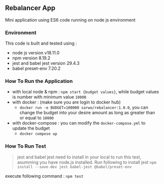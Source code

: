 ## Rebalancer App

Mini application using ES6 code running on node js environment

### Environment

This code is built and tested using :

- node js version v18.11.0
- npm version 8.19.2
- jest and babel jest version 29.4.3
- babel preset-env 7.20.2

### How To Run the Application

- with local node & npm : `npm start {budget values}`, while budget values is number with minimum value `10000`
- with docker : (make sure you are login to docker hub)
  - `docker run -e BUDGET=100000 sarwo/rebalancer:1.0.0`, you can change the budget into your desire amount as long as greater than or equal to `10000`
- with docker-compose : you can modify the `docker-compose.yml` to update the budget
  - `docker compose up`

### How To Run Test

> jest and babel jest need to install in your local to run this test, asumming you have node.js installed. Run following to install jest `npm install --save-dev jest babel-jest @babel/preset-env`

execute following command : `npm test`
